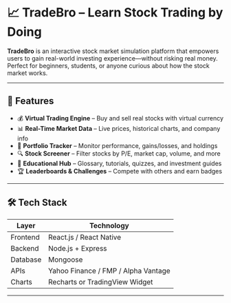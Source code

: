 # 📈 TradeBro – Learn Stock Trading by Doing

**TradeBro** is an interactive stock market simulation platform that empowers users to gain real-world investing experience—without risking real money. Perfect for beginners, students, or anyone curious about how the stock market works.

---

## 🚀 Features

- 💰 **Virtual Trading Engine** – Buy and sell real stocks with virtual currency
- 📊 **Real-Time Market Data** – Live prices, historical charts, and company info
- 📁 **Portfolio Tracker** – Monitor performance, gains/losses, and holdings
- 🔍 **Stock Screener** – Filter stocks by P/E, market cap, volume, and more
- 🧠 **Educational Hub** – Glossary, tutorials, quizzes, and investment guides
- 🏆 **Leaderboards & Challenges** – Compete with others and earn badges

---

## 🛠 Tech Stack

| Layer       | Technology                         |
|-------------|------------------------------------|
| Frontend    | React.js / React Native            |
| Backend     | Node.js + Express                  |
| Database    | Mongoose                           |
| APIs        | Yahoo Finance / FMP / Alpha Vantage|
| Charts      | Recharts or TradingView Widget     |

---
